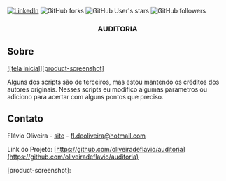 
[![LinkedIn][linkedin-shield]][linkedin-url]
![GitHub forks](https://img.shields.io/github/forks/oliveiradeflavio/auditoria?style=for-the-badge)
![GitHub User's stars](https://img.shields.io/github/stars/oliveiradeflavio?style=for-the-badge)
![GitHub followers](https://img.shields.io/github/followers/oliveiradeflavio?style=for-the-badge)


<h3 align="center">AUDITORIA</h3>


<!-- ABOUT THE PROJECT -->
## Sobre 

[![tela inicial][product-screenshot]]()

Alguns dos scripts são de terceiros, mas estou mantendo os créditos dos autores originais. Nesses scripts eu modifico algumas parametros ou adiciono
para acertar com alguns pontos que preciso.


<!-- CONTACT -->
## Contato

Flávio Oliveira - [site](http://www.flaviodeoliveira.com.br) - fl.deoliveira@hotmail.com

Link do Projeto: [https://github.com/oliveiradeflavio/auditoria](https://github.com/oliveiradeflavio/auditoria)



<!-- MARKDOWN LINKS & IMAGES -->
<!-- https://www.markdownguide.org/basic-syntax/#reference-style-links -->
[linkedin-shield]: https://img.shields.io/badge/-LinkedIn-black.svg?style=for-the-badge&logo=linkedin&colorB=555
[linkedin-url]: https://www.linkedin.com/in/fladoliveira/
[product-screenshot]:
